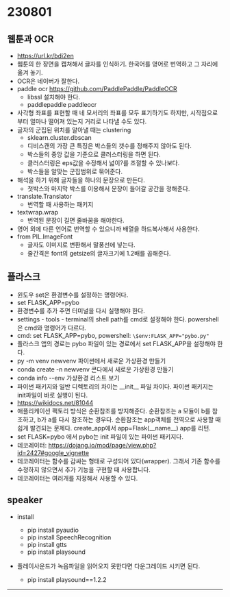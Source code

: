# 230801

## 웹툰과 OCR

- https://url.kr/bdi2en
- 웹툰의 한 장면을 캡쳐해서 글자를 인식하기. 한국어를 영어로 번역하고 그 자리에 옮겨 놓기.
- OCR은 네이버가 잘한다.
- paddle ocr https://github.com/PaddlePaddle/PaddleOCR
  - libssl 설치해야 한다.
  - paddlepaddle paddleocr
- 사각형 좌표를 표현할 때 네 모서리의 좌표를 모두 표기하기도 하지만, 시작점으로부터 얼마나 떨어져 있는지 거리로 나타낼 수도 있다.
- 글자의 군집된 위치를 알아낼 때는 clustering
  - sklearn.cluster.dbscan
  - 디비스캔의 가장 큰 특징은 박스들의 갯수를 정해주지 않아도 된다.
  - 박스들의 중앙 값을 기준으로 클러스터링을 하면 된다.
  - 클러스터링은 eps값을 수정해서 넓이?를 조절할 수 있나보다.
  - 박스들을 알맞는 군집범위로 묶어준다.
- 해석을 하기 위해 글자들을 하나의 문장으로 만든다.
  - 첫박스와 마지막 박스를 이용해서 문장이 들어갈 공간을 정해준다.
- translate.Translator
  - 번역할 때 사용하는 패키지
- textwrap.wrap
  - 번역된 문장이 길면 줄바꿈을 해야한다.
- 영어 외에 다른 언어로 번역할 수 있으니까 배열을 하드복사해서 사용한다.
- from PIL.ImageFont
  - 글자도 이미지로 변환해서 말풍선에 넣는다.
  - 줄간격은 font의 getsize의 글자크기에 1.2배를 곱해준다.

## 플라스크

- 윈도우 set은 환경변수를 설정하는 명령어다.
- set FLASK_APP=pybo
- 환경변수를 추가 주면 터미널을 다시 실행해야 한다.
- settings - tools - terminal의 shell path를 cmd로 설정해야 한다. powershell은 cmd와 명령어가 다르다.
- cmd: set FLASK_APP=pybo, powershell: `\$env:FLASK_APP="pybo.py"`
- 플라스크 앱의 경로는 pybo 파일이 있는 경로에서 set FLASK_APP을 설정해야 한다.
- py -m venv newvenv 파이썬에서 새로운 가상환경 만들기
- conda create -n newvenv 콘다에서 새로운 가상환경 만들기
- conda info --env 가상환경 리스트 보기
- 파이썬 패키지와 일반 디렉토리의 차이는 \_\_init\_\_ 파일 차이다. 파이썬 패키지는 init파일이 바로 실행이 된다.
- https://wikidocs.net/81044
- 애플리케이션 팩토리 방식은 순환참조를 방지해준다. 순환참조는 a 모듈이 b를 참조하고, b가 a를 다시 참조하는 경우다. 순환참조는 app객체를 전역으로 사용할 때 쉽게 발견되는 문제다. create_app에서 app=Flask(\_\_name\_\_) app를 리턴.
- set FLASK=pybo 에서 pybo는 init 파일이 있는 파이썬 패키지다.
- 데코레이터: https://dojang.io/mod/page/view.php?id=2427#google_vignette
- 데코레이터는 함수를 감싸는 형태로 구성되어 있다(wrapper). 그래서 기존 함수를 수정하지 않으면서 추가 기능을 구현할 때 사용합니다.
- 데코레이터는 여러개를 지정해서 사용할 수 있다.

## speaker

- install

  - pip install pyaudio
  - pip install SpeechRecognition
  - pip install gtts
  - pip install playsound

- 플레이사운드가 녹음파일을 읽어오지 못한다면 다운그레이드 시키면 된다.
  - pip install playsound==1.2.2

---
